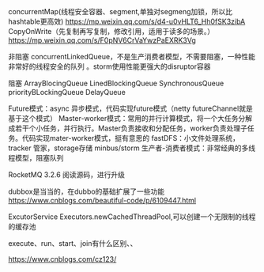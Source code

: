 concurrentMap(线程安全容器、segment,单独对segmeng加锁，所以比hashtable更高效)
https://mp.weixin.qq.com/s/d4-u0vHLT6_Hh0fSK3zibA
CopyOnWrite（先复制再写复制，修改引用，适用于读多的场景。）
https://mp.weixin.qq.com/s/F0pNV6CrVaYwzPaEXRK3Vg

非阻塞
concurrentLinkedQueue，不是生产消费者模型，不需要阻塞，一种性能非常好的线程安全的队列 。storm使用性能更强大的disruptor容器

阻塞
ArrayBlocingQueue
LinedBlockingQueue
SynchronousQueue
priorityBLockingQueue
DelayQueue

Future模式：async 异步模式，代码实现future模式（netty futureChannel就是基于这个模式）
Master-worker模式：常用的并行计算模式，将一个大任务分解成若干个小任务，并行执行。Master负责接收和分配任务，worker负责处理子任务。代码实现mater-worker模式，挺有意思的
fastDFS：小文件处理系统，tracker 管家，storage存储 minbus/storm
生产者-消费者模式：非常经典的多线程模型，阻塞队列

RocketMQ 3.2.6 阅读源码，进行升级

dubbox是当当的，在dubbo的基础扩展了一些功能
https://www.cnblogs.com/beautiful-code/p/6109447.html

ExcutorService Executors.newCachedThreadPool,可以创建一个无限制的线程的缓存池

execute、run、start、join有什么区别、、


https://www.cnblogs.com/cz123/
